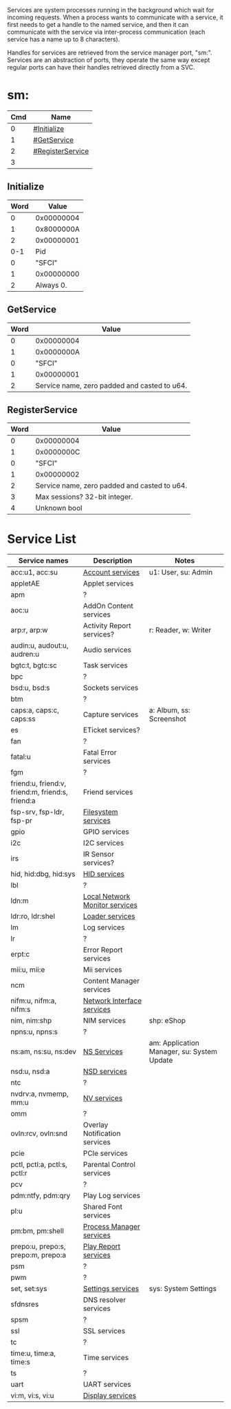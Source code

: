 Services are system processes running in the background which wait for
incoming requests. When a process wants to communicate with a service,
it first needs to get a handle to the named service, and then it can
communicate with the service via inter-process communication (each
service has a name up to 8 characters).

Handles for services are retrieved from the service manager port, "sm:".
Services are an abstraction of ports, they operate the same way except
regular ports can have their handles retrieved directly from a SVC.

# sm:

| Cmd | Name                                             |
| --- | ------------------------------------------------ |
| 0   | [\#Initialize](#Initialize "wikilink")           |
| 1   | [\#GetService](#GetService "wikilink")           |
| 2   | [\#RegisterService](#RegisterService "wikilink") |
| 3   |                                                  |

## Initialize

| Word | Value      |
| ---- | ---------- |
| 0    | 0x00000004 |
| 1    | 0x8000000A |
| 2    | 0x00000001 |
| 0-1  | Pid        |
| 0    | "SFCI"     |
| 1    | 0x00000000 |
| 2    | Always 0.  |

## GetService

| Word | Value                                        |
| ---- | -------------------------------------------- |
| 0    | 0x00000004                                   |
| 1    | 0x0000000A                                   |
| 0    | "SFCI"                                       |
| 1    | 0x00000001                                   |
| 2    | Service name, zero padded and casted to u64. |

## RegisterService

| Word | Value                                        |
| ---- | -------------------------------------------- |
| 0    | 0x00000004                                   |
| 1    | 0x0000000C                                   |
| 0    | "SFCI"                                       |
| 1    | 0x00000002                                   |
| 2    | Service name, zero padded and casted to u64. |
| 3    | Max sessions? 32-bit integer.                |
| 4    | Unknown bool                                 |

# Service List

| Service names                                    | Description                                                                          | Notes                                      |
| ------------------------------------------------ | ------------------------------------------------------------------------------------ | ------------------------------------------ |
| acc:u1, acc:su                                   | [Account services](Account%20services.md "wikilink")                                 | u1: User, su: Admin                        |
| appletAE                                         | Applet services                                                                      |                                            |
| apm                                              | ?                                                                                    |                                            |
| aoc:u                                            | AddOn Content services                                                               |                                            |
| arp:r, arp:w                                     | Activity Report services?                                                            | r: Reader, w: Writer                       |
| audin:u, audout:u, audren:u                      | Audio services                                                                       |                                            |
| bgtc:t, bgtc:sc                                  | Task services                                                                        |                                            |
| bpc                                              | ?                                                                                    |                                            |
| bsd:u, bsd:s                                     | Sockets services                                                                     |                                            |
| btm                                              | ?                                                                                    |                                            |
| caps:a, caps:c, caps:ss                          | Capture services                                                                     | a: Album, ss: Screenshot                   |
| es                                               | ETicket services?                                                                    |                                            |
| fan                                              | ?                                                                                    |                                            |
| fatal:u                                          | Fatal Error services                                                                 |                                            |
| fgm                                              | ?                                                                                    |                                            |
| friend:u, friend:v, friend:m, friend:s, friend:a | Friend services                                                                      |                                            |
| fsp-srv, fsp-ldr, fsp-pr                         | [Filesystem services](Filesystem%20services.md "wikilink")                           |                                            |
| gpio                                             | GPIO services                                                                        |                                            |
| i2c                                              | I2C services                                                                         |                                            |
| irs                                              | IR Sensor services?                                                                  |                                            |
| hid, hid:dbg, hid:sys                            | [HID services](HID%20services.md "wikilink")                                         |                                            |
| lbl                                              | ?                                                                                    |                                            |
| ldn:m                                            | [Local Network Monitor services](Local%20Network%20Monitor%20services.md "wikilink") |                                            |
| ldr:ro, ldr:shel                                 | [Loader services](Loader%20services.md "wikilink")                                   |                                            |
| lm                                               | Log services                                                                         |                                            |
| lr                                               | ?                                                                                    |                                            |
| erpt:c                                           | Error Report services                                                                |                                            |
| mii:u, mii:e                                     | Mii services                                                                         |                                            |
| ncm                                              | Content Manager services                                                             |                                            |
| nifm:u, nifm:a, nifm:s                           | [Network Interface services](Network%20Interface%20services.md "wikilink")           |                                            |
| nim, nim:shp                                     | NIM services                                                                         | shp: eShop                                 |
| npns:u, npns:s                                   | ?                                                                                    |                                            |
| ns:am, ns:su, ns:dev                             | [NS Services](NS%20Services.md "wikilink")                                           | am: Application Manager, su: System Update |
| nsd:u, nsd:a                                     | [NSD services](NSD%20services.md "wikilink")                                         |                                            |
| ntc                                              | ?                                                                                    |                                            |
| nvdrv:a, nvmemp, mm:u                            | [NV services](NV%20services.md "wikilink")                                           |                                            |
| omm                                              | ?                                                                                    |                                            |
| ovln:rcv, ovln:snd                               | Overlay Notification services                                                        |                                            |
| pcie                                             | PCIe services                                                                        |                                            |
| pctl, pctl:a, pctl:s, pctl:r                     | Parental Control services                                                            |                                            |
| pcv                                              | ?                                                                                    |                                            |
| pdm:ntfy, pdm:qry                                | Play Log services                                                                    |                                            |
| pl:u                                             | Shared Font services                                                                 |                                            |
| pm:bm, pm:shell                                  | [Process Manager services](Process%20Manager%20services.md "wikilink")               |                                            |
| prepo:u, prepo:s, prepo:m, prepo:a               | [Play Report services](Play%20Report%20services.md "wikilink")                       |                                            |
| psm                                              | ?                                                                                    |                                            |
| pwm                                              | ?                                                                                    |                                            |
| set, set:sys                                     | [Settings services](Settings%20services.md "wikilink")                               | sys: System Settings                       |
| sfdnsres                                         | DNS resolver services                                                                |                                            |
| spsm                                             | ?                                                                                    |                                            |
| ssl                                              | SSL services                                                                         |                                            |
| tc                                               | ?                                                                                    |                                            |
| time:u, time:a, time:s                           | Time services                                                                        |                                            |
| ts                                               | ?                                                                                    |                                            |
| uart                                             | UART services                                                                        |                                            |
| vi:m, vi:s, vi:u                                 | [Display services](Display%20services.md "wikilink")                                 |                                            |
